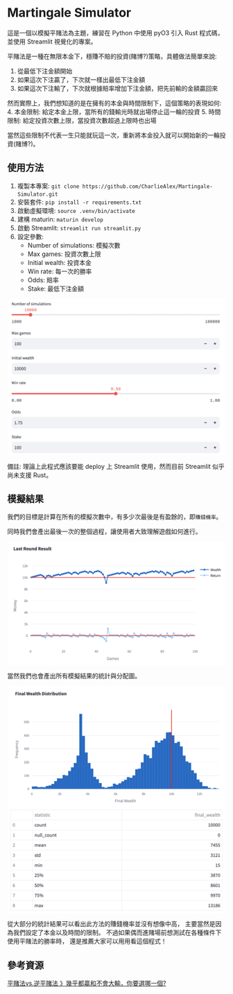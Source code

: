 # Martingale Simulator

這是一個以模擬平賭法為主題，練習在 Python 中使用 pyO3 引入 Rust 程式碼，並使用 Streamlit 視覺化的專案。

平賭法是一種在無限本金下，穩賺不賠的投資(賭博?)策略，具體做法簡單來說:
1. 從最低下注金額開始
2. 如果這次下注贏了，下次就一樣出最低下注金額
3. 如果這次下注輸了，下次就根據賠率增加下注金額，把先前輸的金額贏回來

然而實際上，我們想知道的是在擁有的本金與時間限制下，這個策略的表現如何:
4. 本金限制: 給定本金上限，當所有的錢輸光時就出場停止這一輪的投資
5. 時間限制: 給定投資次數上限，當投資次數超過上限時也出場

當然這些限制不代表一生只能就玩這一次，重新將本金投入就可以開始新的一輪投資(賭博?)。

## 使用方法

1. 複製本專案: `git clone https://github.com/CharlieAlex/Martingale-Simulator.git`
2. 安裝套件: `pip install -r requirements.txt`
3. 啟動虛擬環境: `source .venv/bin/activate`
4. 建構 maturin: `maturin develop`
5. 啟動 Streamlit: `streamlit run streamlit.py`
6. 設定參數:
    - Number of simulations: 模擬次數
    - Max games: 投資次數上限
    - Initial wealth: 投資本金
    - Win rate: 每一次的勝率
    - Odds: 賠率
    - Stake: 最低下注金額
<div style="display: flex;">
  <img src="images/parameters.png?raw=true" alt="Parameters" style="width: 100%;">
</div>

備註: 理論上此程式應該要能 deploy 上 Streamlit 使用，然而目前 Streamlit 似乎尚未支援 Rust。

## 模擬結果

我們的目標是計算在所有的模擬次數中，有多少次最後是有盈餘的，即`賺錢機率`。

同時我們會產出最後一次的整個過程，讓使用者大致理解遊戲如何進行。

<div style="display: flex;">
  <img src="images/last_round.png?raw=true" alt="Parameters" style="width: 100%;">
</div>

當然我們也會產出所有模擬結果的統計與分配圖。

<div style="display: flex;">
  <img src="images/dist.png?raw=true" alt="Parameters" style="width: 100%;">
</div>
<div style="display: flex;">
  <img src="images/statistic.png?raw=true" alt="Parameters" style="width: 100%;">
</div>

從大部分的統計結果可以看出此方法的賺錢機率並沒有想像中高，
主要當然是因為我們設定了本金以及時間的限制。
不過如果偶而進賭場前想測試在各種條件下使用平賭法的勝率時，
還是推薦大家可以用用看這個程式！

## 參考資源

[平賭法vs.逆平賭法 》幾乎都贏和不會大輸，你要選哪一個?](https://rich01.com/blog-pos-22/)